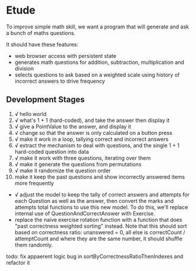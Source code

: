 # Etude

To improve simple math skill, we want a program that will generate and ask a bunch of maths questions.

It should have these features:

* web browser access with persistent state
* generates math questions for addition, subtraction, multiplication and division
* selects questions to ask based on a weighted scale using history of incorrect answers to drive frequency

## Development Stages

1. √ hello world
2. √ what's 1 + 1 (hard-coded), and take the answer then display it
3. √ give a PointValue to the answer, and display it
4. √ change so that the answer is only calculated on a button press
5. √ make it work in a loop, tallying correct and incorrect answers
6. √ extract the mechanism to deal with questions, and the single 1 + 1 hard-coded question into data
7. √ make it work with three questions, iterating over them
8. √ make it generate the questions from permutations
9. √ make it randomize the question order
10. make it keep the past questions and show incorrectly answered items more frequently
  * √ adjust the model to keep the tally of correct answers and attempts for each Question as well as the answer, then convert the marks and attempts total functions to use this new model. To do this, we'll replace internal use of QuestionAndCorrectAnswer with Exercise.
  * replace the naive exercise rotation function with a function that does "past correctness weighted sorting" instead. Note that this should sort based on correctness ratio: unanswered = 0, all else is correctCount / attemptCount and where they are the same number, it should shuffle them randomly.

  todo: fix appaerent logic bug in sortByCorrectnessRatioThenIndexes and refactor it